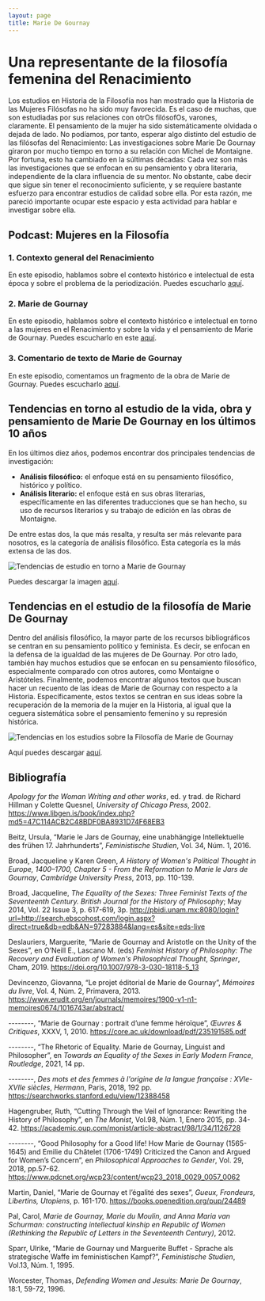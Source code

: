 ```yaml
---
layout: page
title: Marie De Gournay
---
```


# Una representante de la filosofía femenina del Renacimiento

Los estudios en Historia de la Filosofía nos han mostrado que la Historia de las Mujeres Filósofas no ha sido muy favorecida. Es el caso de muchas, que son estudiadas por sus relaciones con otrOs filósofOs, varones, claramente. El pensamiento de la mujer ha sido sistemáticamente olvidada o dejada de lado. No podíamos, por tanto, esperar algo distinto del estudio de las filósofas del Renacimiento: Las investigaciones sobre Marie De Gournay giraron por mucho tiempo en torno a su relación con Michel de Montaigne. 
Por fortuna, esto ha cambiado en la súltimas décadas: Cada vez son más las investigaciones que se enfocan en su pensamiento y obra literaria, independiente de la clara influencia de su mentor. 
No obstante, cabe decir que sigue sin tener el reconocimiento suficiente, y se requiere bastante esfuerzo para encontrar estudios de calidad sobre ella. Por esta razón, me pareció importante ocupar este espacio y esta actividad para hablar e investigar sobre ella.

## Podcast: Mujeres en la Filosofía

### 1. Contexto general del Renacimiento

En este episodio, hablamos sobre el contexto histórico e intelectual de esta época y sobre el problema de la periodización. Puedes escucharlo [aquí](https://drive.google.com/file/d/1xARlCQw2NNJ96xegMZxA-0CA2gKu8IRk/view?usp=sharing).

### 2. Marie de Gournay

En este episodio, hablamos sobre el contexto histórico e intelectual en torno a las mujeres en el Renacimiento y sobre la vida y el pensamiento de Marie de Gournay. Puedes escucharlo en este [aquí](https://drive.google.com/file/d/1vOXxF1dYDOdUq0OjEM4fOGuRenpj6JT6/view?usp=sharing).

### 3. Comentario de texto de Marie de Gournay

En este episodio, comentamos un fragmento de la obra de Marie de Gournay. Puedes escucharlo [aquí](https://drive.google.com/file/d/1LaWn0pU_hxiOxXHqdbi25SUPIhdmnXt7/view?usp=sharing).


## Tendencias en torno al estudio de la vida, obra y pensamiento de Marie De Gournay en los últimos 10 años
En los últimos diez años, podemos encontrar dos principales tendencias de investigación:
- **Análisis filosófico:** el enfoque está en su pensamiento filosófico, histórico y político.
- **Análisis literario:** el enfoque está en sus obras literarias, específicamente en las diferentes traducciones que se han hecho, su uso de recursos literarios y su trabajo de edición en las obras de Montaigne.

De entre estas dos, la que más resalta, y resulta ser más relevante para nosotros, es la categoría de análisis filosófico.
Esta categoría es la más extensa de las dos.

![Tendencias de estudio en torno a Marie de Gournay](https://user-images.githubusercontent.com/84293360/120122825-e8bb0280-c170-11eb-9abc-4b04ce4741d8.png)

Puedes descargar la imagen [aquí](https://drive.google.com/file/d/1WjFaLmGXiUUXGGgJQZ3YSzyN8rSbmJPD/view?usp=sharing).

## Tendencias en el estudio de la filosofía de Marie De Gournay
Dentro del análisis filosófico, la mayor parte de los recursos bibliográficos se centran en su pensamiento político y feminista. 
Es decir, se enfocan en la defensa de la igualdad de las mujeres de De Gournay. 
Por otro lado, también hay muchos estudios que se enfocan en su pensamiento filosófico, especialmente comparado con otros autores, como Montaigne o Aristóteles.
Finalmente, podemos encontrar algunos textos que buscan hacer un recuento de las ideas de Marie de Gournay con respecto a la Historia. 
Específicamente, estos textos se centran en sus ideas sobre la recuperación de la memoria de la mujer en la Historia, al igual que la ceguera sistemática sobre el pensamiento femenino y su represión histórica.

![Tendencias en los estudios sobre la Filosofía de Marie de Gournay](https://user-images.githubusercontent.com/84293360/120122823-e8226c00-c170-11eb-958a-acb9b1a48955.png)

Aquí puedes descargar [aquí](https://drive.google.com/file/d/1dnUBZESd4cojObS4BmOVV7RUh48LkFR5/view?usp=sharing).



## Bibliografía
*Apology for the Woman Writing and other works*, ed. y trad. de Richard Hillman y Colette Quesnel, *University of Chicago Press*, 2002. https://www.libgen.is/book/index.php?md5=47C114ACB2C48BDF0BA8931D74F68EB3

Beitz, Ursula, “Marie le Jars de Gournay, eine unabhängige Intellektuelle des frühen 17. Jahrhunderts”, *Feministische Studien*, Vol. 34, Núm. 1, 2016.

Broad, Jacqueline y Karen Green, *A History of Women's Political Thought in Europe, 1400–1700, Chapter 5 - From the Reformation to Marie le Jars de Gournay*, *Cambridge University Press*, 2013, pp. 110-139.

Broad, Jacqueline, *The Equality of the Sexes: Three Feminist Texts of the Seventeenth Century. British Journal for the History of Philosophy*; May 2014, Vol. 22 Issue 3, p. 617-619, 3p. http://pbidi.unam.mx:8080/login?url=http://search.ebscohost.com/login.aspx?direct=true&db=edb&AN=97283884&lang=es&site=eds-live

Deslauriers, Marguerite, “Marie de Gournay and Aristotle on the Unity of the Sexes”, en O’Neill E., Lascano M. (eds) *Feminist History of Philosophy: The Recovery and Evaluation of Women's Philosophical Thought*, *Springer*, Cham, 2019. https://doi.org/10.1007/978-3-030-18118-5_13

Devincenzo, Giovanna, “Le projet éditorial de Marie de Gournay”, *Mémoires du livre*, Vol. 4, Núm. 2, Primavera, 2013. https://www.erudit.org/en/journals/memoires/1900-v1-n1-memoires0674/1016743ar/abstract/

--------, “Marie de Gournay : portrait d’une femme héroïque”, *Œuvres & Critiques*, XXXV, 1, 2010. https://core.ac.uk/download/pdf/235191585.pdf

--------, “The Rhetoric of Equality. Marie de Gournay, Linguist and Philosopher”, en *Towards an Equality of the Sexes in Early Modern France*, *Routledge*, 2021, 14 pp.

--------, *Des mots et des femmes à l'origine de la langue française : XVIe-XVIIe siècles*, *Hermann*, Paris, 2018, 192 pp. https://searchworks.stanford.edu/view/12388458

Hagengruber, Ruth, “Cutting Through the Veil of Ignorance: Rewriting the History of Philosophy”, en *The Monist*, Vol.98, Núm. 1, Enero 2015, pp. 34-42. https://academic.oup.com/monist/article-abstract/98/1/34/1126728

--------, “Good Philosophy for a Good life! How Marie de Gournay (1565-1645) and Emilie du Châtelet (1706-1749) Criticized the Canon and Argued for Women’s Concern”, en *Philosophical Approaches to Gender*, Vol. 29, 2018, pp.57-62. https://www.pdcnet.org/wcp23/content/wcp23_2018_0029_0057_0062

Martin, Daniel, “Marie de Gournay et l’égalité des sexes”, *Gueux, Frondeurs, Libertins, Utopiens*, p. 161-170. https://books.openedition.org/pup/24489

Pal, Carol, *Marie de Gournay, Marie du Moulin, and Anna Maria van Schurman: constructing intellectual kinship en Republic of Women (Rethinking the Republic of Letters in the Seventeenth Century)*, 2012.

Sparr, Ulrike, “Marie de Gournay und Marguerite Buffet - Sprache als strategische Waffe im feministischen Kampf?”, *Feministische Studien*, Vol.13, Núm. 1, 1995.

Worcester, Thomas, *Defending Women and Jesuits: Marie De Gournay*, 18:1, 59-72, 1996.

